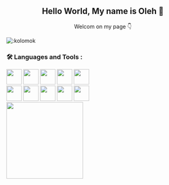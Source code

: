 ## <div align="center">Hello World, My name is Oleh 👋</div> 
<div align="center" padding="20px">Welcom on my page 👇</div>

![:kolomok](https://count.getloli.com/@:kolomok)


### :hammer_and_wrench: Languages and Tools :
<div>
  <img src="https://github.com/user-attachments/assets/f027ef46-9e79-4454-9392-17278e84a4a6" width="40px"/>
  <img src="https://github.com/user-attachments/assets/01d47067-c711-4beb-8d78-660388a60c32" width="40px"/>
  <img src="https://github.com/user-attachments/assets/1e2db87e-1fb7-4d25-9324-97825c5c85df" width="40px"/>
  <img src="https://github.com/user-attachments/assets/6cdc8cfd-5742-4744-95be-e9f3584cd7f1" width="40px"/>
  <img src="[https://github.com/user-attachments/assets/6cdc8cfd-5742-4744-95be-e9f3584cd7f1](https://raw.githubusercontent.com/marwin1991/profile-technology-icons/refs/heads/main/icons/django.png)" width="40px"/>
  
</div>
<div>
  <img src="https://github.com/user-attachments/assets/390725df-dbb8-4c03-9b9e-aac14c707ef8" width="40px"/>
  <img src="https://github.com/user-attachments/assets/09b12fc7-2e83-4030-b7c9-dba0d0760d91" width="40px"/>
  <img src="https://github.com/user-attachments/assets/85906986-28e8-47b1-b0b5-eca676bc46c7" width="40px"/>
  <img src="https://github.com/user-attachments/assets/a1389213-bdb1-4728-b52e-412f95072e2e" width="40px" />
  <img src="https://raw.githubusercontent.com/marwin1991/profile-technology-icons/refs/heads/main/icons/vite.png" width="40px"/>
</div>

<a href="https://github.com/kolomok/convoychat">
  <img height=200 align="center" src="https://github-readme-stats.vercel.app/api/top-langs?username=kolomok&layout=compact&langs_count=8&card_width=320" />
</a>
